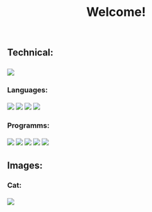 <h1 align = "center">Welcome!<br><br>
 
<h2>Technical:<br><br>
 <img src = "https://github-readme-stats.vercel.app/api/top-langs/?username=greydatlenght&layout=compact">
<h3>Languages:<br><br>
<div>
 <img src = "https://camo.githubusercontent.com/b4385df332a8388555b70eaa0281f547690043483bb511483394dc227f4d63ad/68747470733a2f2f696d672e736869656c64732e696f2f62616467652f2d4a6176615363726970742d3333333333333f7374796c653d666f722d7468652d6261646765266c6f676f3d6a617661736372697074" style="max-width: 100%;">
 <img src = "https://camo.githubusercontent.com/01d63b85d7f578500992563f534bfea8da5ad523c963a1e6581a920444370cba/68747470733a2f2f696d672e736869656c64732e696f2f62616467652f2d507974686f6e2d3333333333333f7374796c653d666f722d7468652d6261646765266c6f676f3d707974686f6e" style="max-width: 100%;">
 <img src = "https://camo.githubusercontent.com/e9829fca409a6a4e7a65883a56c5f3e745a3ad04b476f4355d710057520b0fdc/68747470733a2f2f696d672e736869656c64732e696f2f62616467652f2d48544d4c352d3333333333333f7374796c653d666f722d7468652d6261646765266c6f676f3d48544d4c35" style="max-width: 100%;">
 <img src = "https://camo.githubusercontent.com/4b36f9d594c5fe41748c50da564019a4ad479ac6fc40706cec3d1d35379b42bd/68747470733a2f2f696d672e736869656c64732e696f2f62616467652f2d4353532d3333333333333f7374796c653d666f722d7468652d6261646765266c6f676f3d43535333266c6f676f436f6c6f723d313537324236" style="max-width: 100%;">
</div>
<h3>Programms:<br><br> 
<div>
 <img src = "https://cdn.discordapp.com/attachments/1015343850958626856/1064575606563553380/Figma-Dark.png" style="max-width: 10%; max-height: 10%;">
 <img src = "https://cdn.discordapp.com/attachments/1015343850958626856/1064575907202859088/Photoshop.png" style="max-width: 10%; max-height: 10%;">
 <img src = "https://cdn.discordapp.com/attachments/1015343850958626856/1064576114468589638/VisualStudio-Dark.png" style="max-width: 10%; max-height: 10%;">
 <img src = "https://cdn.discordapp.com/attachments/1015343850958626856/1064576370010767371/VSCode-Dark.png" style="max-width: 10%; max-height: 10%;">
 <img src = "https://cdn.discordapp.com/attachments/1015343850958626856/1064576213865201764/Atom.png" style="max-width: 10%; max-height: 10%;">
</div>
<h2>Images:<br>
 <h3>Cat:<br><br>
 <img src = "https://cdn.discordapp.com/attachments/979036650757820457/1064559788689727528/image.png" style = "min-width: 100%;">
  
  
<!--
**greydatlenght/greydatlenght** is a ✨ _special_ ✨ repository because its `README.md` (this file) appears on your GitHub profile.

Here are some ideas to get you started:

- 🔭 I’m currently working on ...
- 🌱 I’m currently learning ...
- 👯 I’m looking to collaborate on ...
- 🤔 I’m looking for help with ...
- 💬 Ask me about ...
- 📫 How to reach me: ...
- 😄 Pronouns: ...
- ⚡ Fun fact: ...
-->
